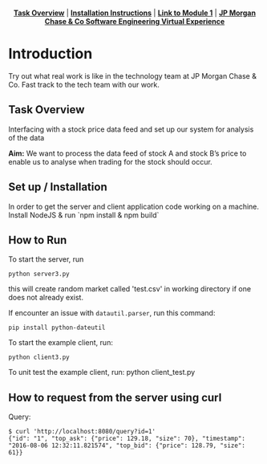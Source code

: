 <br>
<p align="center">

<p align="center"> 
	<b><a href="#task">Task Overview</a></b>
	|
	<b><a href="#installation">Installation Instructions</a></b>
	| 
	<b><a href="https://www.insidesherpa.com/modules/R5iK7HMxJGBgaSbvk/gtAhtcvke9AFCzqME" target="_blank">Link to Module 1</a></b>		
	| 
	<b><a href="https://www.insidesherpa.com/virtual-internships/prototype/R5iK7HMxJGBgaSbvk/Technology%20Virtual%20Experience">JP Morgan Chase & Co Software Engineering Virtual Experience</a></b>
</p>

<h1> Introduction</h1> 
<p>Try out what real work is like in the technology team at JP Morgan Chase & Co. Fast track to the tech team with our work.</p>

<h2 id="task">Task Overview </h2>
<p>Interfacing with a stock price data feed and set up our system for analysis of the data</p>
<p> <b>Aim:</b> We want to process the data feed of stock A and stock B’s price to enable us to analyse when trading for the stock should occur.</p>

<h2 id="installation" >Set up / Installation</h2>

<p>In order to get the server and client application code working on a machine. Install NodeJS & run `npm install & npm build`

<h2>How to Run</h2>
To start the server, run

    python server3.py

this will create random market called 'test.csv' in working directory if one does not already exist.

If encounter an issue with `datautil.parser`, run this command:

    pip install python-dateutil

To start the example client, run:

    python client3.py

To unit test the example client, run:
python client_test.py

<h2>How to request from the server using curl</h2>
<!--See also [client.py](https://github.com/texodus/exchange_simulator/blob/master/client.py)-->
Query:

    $ curl 'http://localhost:8080/query?id=1'
    {"id": "1", "top_ask": {"price": 129.18, "size": 70}, "timestamp": "2016-08-06 12:32:11.821574", "top_bid": {"price": 128.79, "size": 61}}
